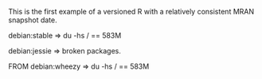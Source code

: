 
This is the first example of a versioned R with a relatively consistent MRAN snapshot date.

debian:stable => du -hs / == 583M

debian:jessie =>  broken packages.

FROM debian:wheezy => du -hs / == 583M
